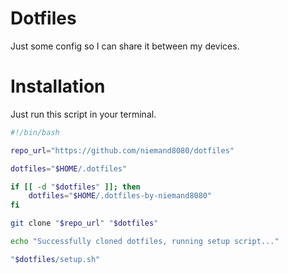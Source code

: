 # Dotfiles

Just some config so I can share it between my devices.

# Installation

Just run this script in your terminal.

```bash
#!/bin/bash

repo_url="https://github.com/niemand8080/dotfiles"

dotfiles="$HOME/.dotfiles"

if [[ -d "$dotfiles" ]]; then
    dotfiles="$HOME/.dotfiles-by-niemand8080"
fi

git clone "$repo_url" "$dotfiles" 

echo "Successfully cloned dotfiles, running setup script..."

"$dotfiles/setup.sh"
```
